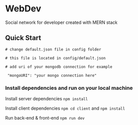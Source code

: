 # WebDev
Social network for developer created with MERN stack

## Quick Start
```# change default.json file in config folder```

```# this file is located in config/default.json```

```# add uri of your mongodb connection for example```

``` "mongoURI": "your mongo connection here"```
### Install dependencies and run on your local machine

Install server dependencies
```npm install```

Install client dependencies
```npm cd client``` and
```npm install```

Run back-end & front-end
```npm run dev```
